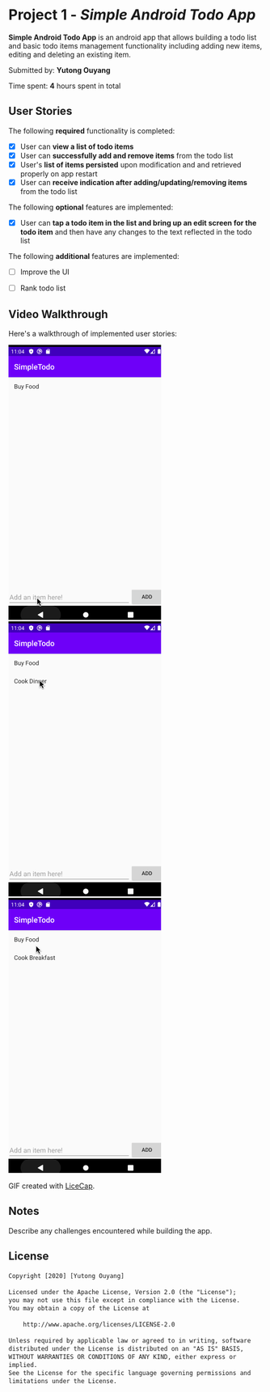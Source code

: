 # Project 1 - *Simple Android Todo App*

**Simple Android Todo App** is an android app that allows building a todo list and basic todo items management functionality including adding new items, editing and deleting an existing item.

Submitted by: **Yutong Ouyang**

Time spent: **4** hours spent in total

## User Stories

The following **required** functionality is completed:

* [x] User can **view a list of todo items**
* [x] User can **successfully add and remove items** from the todo list
* [x] User's **list of items persisted** upon modification and and retrieved properly on app restart
* [x] User can **receive indication after adding/updating/removing items** from the todo list

The following **optional** features are implemented:

* [x] User can **tap a todo item in the list and bring up an edit screen for the todo item** and then have any changes to the text reflected in the todo list

The following **additional** features are implemented:

* [ ] Improve the UI
* [ ] Rank todo list


## Video Walkthrough

Here's a walkthrough of implemented user stories:

<img src='Add_Persis.gif' title='Video Walkthrough' width='' alt='Video Walkthrough' />

<img src='Edit.gif' title='Video Walkthrough' width='' alt='Video Walkthrough' />

<img src='Remove_Persis.gif' title='Video Walkthrough' width='' alt='Video Walkthrough' />

GIF created with [LiceCap](http://www.cockos.com/licecap/).

## Notes

Describe any challenges encountered while building the app.

## License

    Copyright [2020] [Yutong Ouyang]

    Licensed under the Apache License, Version 2.0 (the "License");
    you may not use this file except in compliance with the License.
    You may obtain a copy of the License at

        http://www.apache.org/licenses/LICENSE-2.0

    Unless required by applicable law or agreed to in writing, software
    distributed under the License is distributed on an "AS IS" BASIS,
    WITHOUT WARRANTIES OR CONDITIONS OF ANY KIND, either express or implied.
    See the License for the specific language governing permissions and
    limitations under the License.
